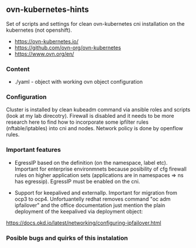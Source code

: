 ## ovn-kubernetes-hints
Set of scripts and settings for clean ovn-kubernetes cni installation on the kubernetes (not openshift).

- https://ovn-kubernetes.io/
- https://github.com/ovn-org/ovn-kubernetes
- https://www.ovn.org/en/

### Content

- ./yaml - object with working ovn object configuration


### Configuration

Cluster is installed by clean kubeadm command via ansible roles and scripts (look at my lab direcotry). Firewall is disabled and it needs to be more research here to find how to incorporate some ipfilter rules (nftable/iptables) into cni and nodes. Network policy is done by openflow rules.


### Important features 

- EgressIP based on the definition (on the namespace, label etc). Important for enterprise environmnets because posibility of cfg firewall rules on higher application sets (applications are in namespaces => ns has egressip). EgressIP must be enabled on the cni.

- Support for keepalived and externalIp. Important for migration from ocp3 to ocp4. Unfortuantelly redhat removes 
command "oc adm ipfailover" and the office documentation just mention the plain deployment of the keepalived via
deployment object:

https://docs.okd.io/latest/networking/configuring-ipfailover.html


### Posible bugs and quirks of this instalation


